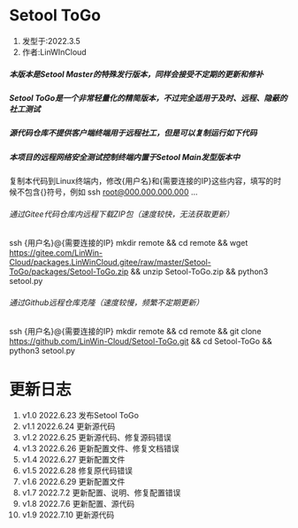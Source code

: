 # Setool ToGo
1. 发型于:2022.3.5
2. 作者:LinWInCloud

##### 本版本是Setool Master的特殊发行版本，同样会接受不定期的更新和修补
##### Setool ToGo是一个非常轻量化的精简版本，不过完全适用于及时、远程、隐蔽的社工测试
##### 源代码仓库不提供客户端终端用于远程社工，但是可以复制运行如下代码
##### 本项目的远程网络安全测试控制终端内置于Setool Main发型版本中
复制本代码到Linux终端内，修改{用户名}和{需要连接的IP}这些内容，填写的时候不包含{}符号，例如 ssh root@000.000.000.000 ...
###### 通过Gitee代码仓库内远程下载ZIP包（速度较快，无法获取更新）
ssh {用户名}@{需要连接的IP} mkdir remote && cd remote && wget https://gitee.com/LinWin-Cloud/packages.LinWinCloud.gitee/raw/master/Setool-ToGo/packages/Setool-ToGo.zip && unzip Setool-ToGo.zip && python3 setool.py
###### 通过Github远程仓库克隆（速度较慢，频繁不定期更新）
ssh {用户名}@{需要连接的IP} mkdir remote && cd remote && git clone https://github.com/LinWin-Cloud/Setool-ToGo.git && cd Setool-ToGo && python3 setool.py

# 更新日志
1. v1.0 2022.6.23 发布Setool ToGo 
2. v1.1 2022.6.24 更新源代码 
3. v1.2 2022.6.25 更新源代码、修复源码错误 
4. v1.3 2022.6.26 更新配置文件、修复文档错误 
5. v1.4 2022.6.27 更新配置文件 
6. v1.5 2022.6.28 修复原代码错误 
7. v1.6 2022.6.29 更新配置文件 
8. v1.7 2022.7.2 更新配置、说明、修复配置错误 
9. v1.8 2022.7.6 更新配置、源代码
10. v1.9 2022.7.10 更新源代码
